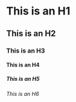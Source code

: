 # This is an H1
## This is an H2
### This is an H3
#### This is an H4
##### This is an H5
###### This is an H6

